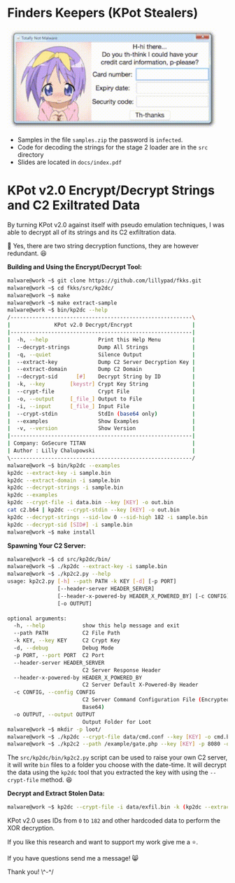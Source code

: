 # Finders Keepers (KPot Stealers)

![anime credit card](docs/img/anime-credit-card.gif)

- Samples in the file `samples.zip` the password is `infected`.
- Code for decoding the strings for the stage 2 loader are in the `src` directory
- Slides are located in `docs/index.pdf`

# KPot v2.0 Encrypt/Decrypt Strings and C2 Exiltrated Data

By turning KPot v2.0 against itself with pseudo emulation techniques, I was able to decrypt all of its strings and its C2 exfiltration data.

:notebook: Yes, there are two string decryption functions, they are however redundant. :laughing:

__Building and Using the Encrypt/Decrypt Tool:__
```bash
malware@work ~$ git clone https://github.com/lillypad/fkks.git
malware@work ~$ cd fkks/src/kp2dc/
malware@work ~$ make
malware@work ~$ make extract-sample
malware@work ~$ bin/kp2dc --help
/----------------------------------------------------------\
|              KPot v2.0 Decrypt/Encrypt                   |
|----------------------------------------------------------|
|  -h, --help                Print this Help Menu          |
|  --decrypt-strings         Dump All Strings              |
|  -q, --quiet               Silence Output                |
|  --extract-key             Dump C2 Server Decryption Key |
|  --extract-domain          Dump C2 Domain                |
|  --decrypt-sid      [#]    Decrypt String by ID          |
|  -k, --key        [keystr] Crypt Key String              |
|  --crypt-file              Crypt File                    |
|  -o, --output     [_file_] Output to File                |
|  -i, --input      [_file_] Input File                    |
|  --crypt-stdin             StdIn (base64 only)           |
|  --examples                Show Examples                 |
|  -v, --version             Show Version                  |
|----------------------------------------------------------|
| Company: GoSecure TITAN                                  |
| Author : Lilly Chalupowski                               |
\----------------------------------------------------------/
malware@work ~$ bin/kp2dc --examples
kp2dc --extract-key -i sample.bin
kp2dc --extract-domain -i sample.bin
kp2dc --decrypt-strings -i sample.bin
kp2dc --examples
kp2dc --crypt-file -i data.bin --key [KEY] -o out.bin
cat c2.b64 | kp2dc --crypt-stdin --key [KEY] -o out.bin
kp2dc --decrypt-strings --sid-low 0 --sid-high 182 -i sample.bin
kp2dc --decrypt-sid [SID#] -i sample.bin
malware@work ~$ make install
```

__Spawning Your C2 Server:__
```bash
malware@work ~$ cd src/kp2dc/bin/
malware@work ~$ ./kp2dc --extract-key -i sample.bin
malware@work ~$ ./kp2c2.py --help
usage: kp2c2.py [-h] --path PATH -k KEY [-d] [-p PORT]
                [--header-server HEADER_SERVER]
                [--header-x-powered-by HEADER_X_POWERED_BY] [-c CONFIG]
                [-o OUTPUT]

optional arguments:
  -h, --help            show this help message and exit
  --path PATH           C2 File Path
  -k KEY, --key KEY     C2 Crypt Key
  -d, --debug           Debug Mode
  -p PORT, --port PORT  C2 Port
  --header-server HEADER_SERVER
                        C2 Server Response Header
  --header-x-powered-by HEADER_X_POWERED_BY
                        C2 Server Default X-Powered-By Header
  -c CONFIG, --config CONFIG
                        C2 Server Command Configuration File (Encrypted /
                        Base64)
  -o OUTPUT, --output OUTPUT
                        Output Folder for Loot
malware@work ~$ mkdir -p loot/
malware@work ~$ ./kp2dc --crypt-file data/cmd.conf --key [KEY] -o cmd.bin && base64 cmd.bin > cmd.b64
malware@work ~$ ./kp2c2 --path /example/gate.php --key [KEY] -p 8080 -o loot/ --debug --config data/cmd.b64
```

The `src/kp2dc/bin/kp2c2.py` script can be used to raise your own C2 server, it will write `bin` files to a folder you choose with the date-time. It will decrypt the data using the `kp2dc` tool that you extracted the key with using the `--crypt-file` method. :laughing:

__Decrypt and Extract Stolen Data:__
```bash
malware@work ~$ kp2dc --crypt-file -i data/exfil.bin -k (kp2dc --extract-key -i sample.bin) -o out.bin -q
```

KPot v2.0 uses IDs from `0` to `182` and other hardcoded data to perform the XOR decryption.

If you like this research and want to support my work give me a :star:.

If you have questions send me a message! :smile_cat:

Thank you! \\^-^/
